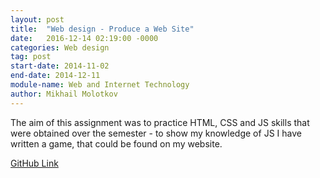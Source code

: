 ```yaml
---
layout: post
title:  "Web design - Produce a Web Site"
date:   2016-12-14 02:19:00 -0000
categories: Web design
tag: post
start-date: 2014-11-02
end-date: 2014-12-11
module-name: Web and Internet Technology
author: Mikhail Molotkov
---
```


The aim of this assignment was to practice HTML, CSS and JS skills that were obtained over the semester - to show my knowledge of JS I have written a game, that could be found on my website.


[GitHub Link][link-to]

[link-to]: https://github.com/MikhailMS/WebSite
